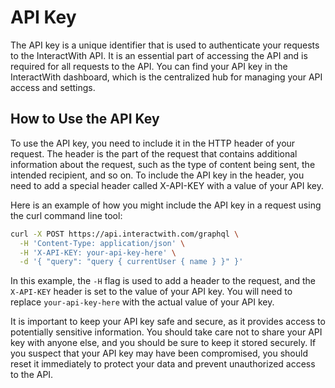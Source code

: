 # API Key

The API key is a unique identifier that is used to authenticate your requests to the InteractWith API. It is an essential part of accessing the API and is required for all requests to the API. You can find your API key in the InteractWith dashboard, which is the centralized hub for managing your API access and settings.

## How to Use the API Key

To use the API key, you need to include it in the HTTP header of your request. The header is the part of the request that contains additional information about the request, such as the type of content being sent, the intended recipient, and so on. To include the API key in the header, you need to add a special header called X-API-KEY with a value of your API key.

Here is an example of how you might include the API key in a request using the curl command line tool:

```bash
curl -X POST https://api.interactwith.com/graphql \
  -H 'Content-Type: application/json' \
  -H 'X-API-KEY: your-api-key-here' \
  -d '{ "query": "query { currentUser { name } }" }'
```

In this example, the `-H` flag is used to add a header to the request, and the `X-API-KEY` header is set to the value of your API key. You will need to replace `your-api-key-here` with the actual value of your API key.

It is important to keep your API key safe and secure, as it provides access to potentially sensitive information. You should take care not to share your API key with anyone else, and you should be sure to keep it stored securely. If you suspect that your API key may have been compromised, you should reset it immediately to protect your data and prevent unauthorized access to the API.